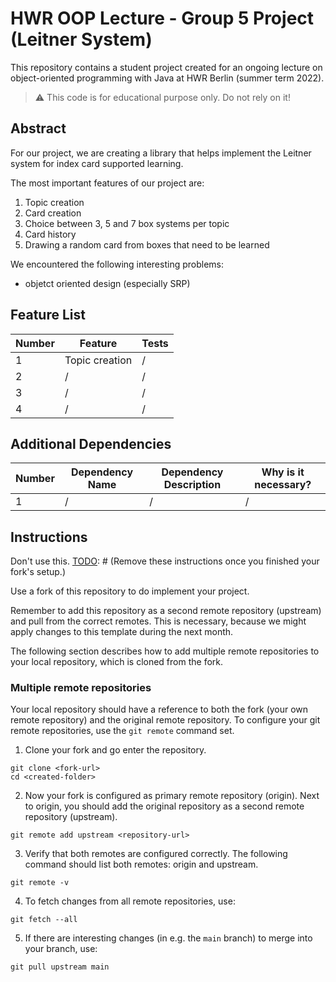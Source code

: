 # HWR OOP Lecture - Group 5 Project (Leitner System) 

This repository contains a student project created for an ongoing lecture on object-oriented programming with Java at HWR Berlin (summer term 2022).

> :warning: This code is for educational purpose only. Do not rely on it!

## Abstract

For our project, we are creating a library that helps implement the Leitner system for index card supported learning.

The most important features of our project are:
1. Topic creation
2. Card creation
3. Choice between 3, 5 and 7 box systems per topic
4. Card history
5. Drawing a random card from boxes that need to be learned

We encountered the following interesting problems:
- objetct oriented design (especially SRP)


## Feature List

[TODO]: # (For each feature implemented, add a row to the table!)

| Number | Feature | Tests |
|--------|---------|-------|
| 1      | Topic creation       | /     |
| 2      | /       | /     |
| 3      | /       | /     |
| 4      | /       | /     |



## Additional Dependencies

[TODO]: # (For each additional dependency your project requires- Add an additional row to the table!)

| Number | Dependency Name | Dependency Description | Why is it necessary? |
|--------|-----------------|------------------------|----------------------|
| 1      | /               | /                      | /                    |

## Instructions

Don't use this.
[TODO]: # (Remove these instructions once you finished your fork's setup.)

Use a fork of this repository to do implement your project.

Remember to add this repository as a second remote repository (upstream) and pull from the correct remotes.
This is necessary, because we might apply changes to this template during the next month.

The following section describes how to add multiple remote repositories to your local repository, which is cloned from the fork.

### Multiple remote repositories

Your local repository should have a reference to both the fork (your own remote repository) and the original remote repository.
To configure your git remote repositories, use the `git remote` command set.

1. Clone your fork and go enter the repository.
```
git clone <fork-url>
cd <created-folder>
```
2. Now your fork is configured as primary remote repository (origin).
Next to origin, you should add the original repository as a second remote repository (upstream).
```
git remote add upstream <repository-url>
```
3. Verify that both remotes are configured correctly.
The following command should list both remotes: origin and upstream.
```
git remote -v
```
4. To fetch changes from all remote repositories, use:
```
git fetch --all
```
5. If there are interesting changes (in e.g. the `main` branch) to merge into your branch, use:
```
git pull upstream main
```
